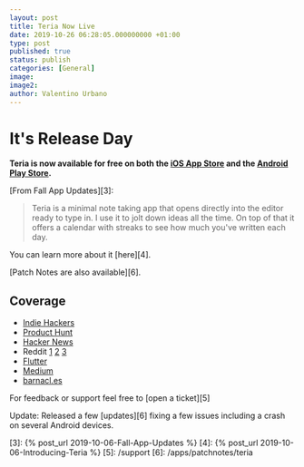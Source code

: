 ```yaml
---
layout: post
title: Teria Now Live
date: 2019-10-26 06:28:05.000000000 +01:00
type: post
published: true
status: publish
categories: [General]
image:
image2:
author: Valentino Urbano
---
```


# It's Release Day

**Teria is now available for free on both the [iOS App Store][1] and the [Android Play Store][2].**

[From Fall App Updates][3]:
> Teria is a minimal note taking app that opens directly into the editor ready to type in. I use it to jolt down ideas all the time. On top of that it offers a calendar with streaks to see how much you've written each day.
>
You can learn more about it [here][4].

[Patch Notes are also available][6].

## Coverage

- [Indie Hackers][7]
- [Product Hunt][8]
- [Hacker News][9]
- Reddit [1][10] [2][11] [3][15]
- [Flutter][12]
- [Medium][13]
- [barnacl.es][14]


For feedback or support feel free to [open a ticket][5]

Update: Released a few [updates][6] fixing a few issues including a crash on several Android devices.

[1]: https://apps.apple.com/ae/app/teria-write-notes-quickly/id1475731987
[2]: https://play.google.com/store/apps/details?id=com.valentinourbano.markdowneditor
[3]: {% post_url 2019-10-06-Fall-App-Updates %}
[4]: {% post_url 2019-10-06-Introducing-Teria %}
[5]: /support
[6]: /apps/patchnotes/teria

[7]: https://www.indiehackers.com/product/teria
[8]: https://www.producthunt.com/posts/teria
[9]: https://news.ycombinator.com/
[10]: https://www.reddit.com/r/androidapps/comments/dna16n/dev_my_first_android_app_teria_is_launching_today/
[11]: https://www.reddit.com/r/SideProject/comments/dnawte/just_released_my_side_project_teria_write_notes/
[15]: https://www.reddit.com/r/iosapps/comments/dnarfo/teria_my_first_ios_app_built_using_flutter_is/
[12]: https://itsallwidgets.com/teria
[13]: https://medium.com/@valentinourbano/teria-write-notes-quickly-c881c87fa894
[14]: https://barnacl.es/s/qs7ixz/teria_write_notes_quickly
